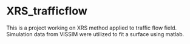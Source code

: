 # XRS_trafficflow
This is a project working on XRS method applied to traffic flow field. Simulation data from VISSIM were utilized to fit a surface using matlab.
